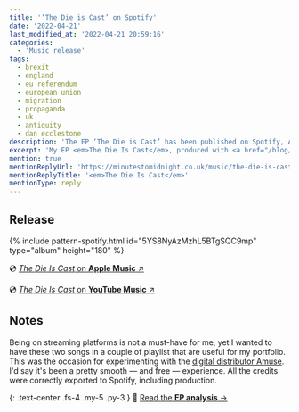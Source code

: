 ```yaml
---
title: '‘The Die is Cast’ on Spotify'
date: '2022-04-21'
last_modified_at: '2022-04-21 20:59:16'
categories: 
  - 'Music release'
tags:
  - brexit  
  - england
  - eu referendum
  - european union
  - migration
  - propaganda
  - uk
  - antiquity
  - dan ecclestone
description: 'The EP ‘The Die is Cast’ has been published on Spotify, Apple Music and YouTube Music today. Introducing the topics of my next concept album.'
excerpt: 'My EP <em>The Die Is Cast</em>, produced with <a href="/blog/tag/antiquity/">Antiquity</a> and published last year on Bandcamp, is also on Spotify, Apple Music and YouTube Music.'
mention: true
mentionReplyUrl: 'https://minutestomidnight.co.uk/music/the-die-is-cast/'
mentionReplyTitle: '<em>The Die Is Cast</em>'
mentionType: reply
---
```

## Release

{% include pattern-spotify.html id="5YS8NyAzMzhL5BTgSQC9mp" type="album" height="180" %}

💿 [_The Die Is Cast_ on **Apple Music** ↗︎](https://music.apple.com/us/album/the-die-is-cast-remix-feat-dan-ecclestone-single/1616149104)

💿 [_The Die Is Cast_ on **YouTube Music** ↗︎](https://music.youtube.com/playlist?list=OLAK5uy_kCnefBUZzTLzVdXRUSXYZfxYwQgkd7hG8&feature=share)

## Notes

Being on streaming platforms is not a must-have for me, yet I wanted to have these two songs in a couple of playlist that are useful for my portfolio. This was the occasion for experimenting with the [digital distributor Amuse](https://www.amuse.io/). I'd say it's been a pretty smooth — and free — experience. All the credits were correctly exported to Spotify, including production.

{: .text-center .fs-4 .my-5 .py-3 }
📖 [Read the **EP analysis** →](/music/the-die-is-cast/)